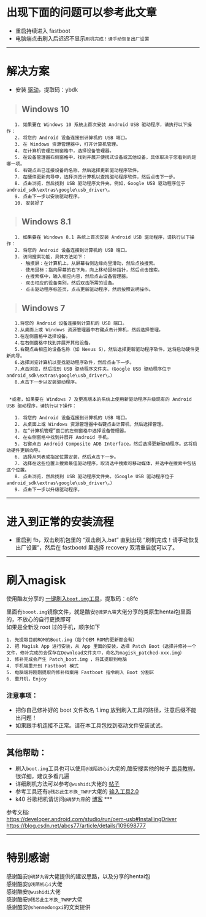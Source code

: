# 出现下面的问题可以参考此文章
  - 重启持续进入 fastboot
  - 电脑端点击刷入后迟迟不显示`刷机完成！请手动恢复出厂设置`
***
# 解决方案
   - 安装 [驱动](https://pan.baidu.com/s/191DWjPZeuRBIlqkJxYAyVQ)，提取码：ybdk 
     
>## Windows 10

       1. 如果要在 Windows 10 系统上首次安装 Android USB 驱动程序，请执行以下操作：
       2. 将您的 Android 设备连接到计算机的 USB 端口。
       3. 在 Windows 资源管理器中，打开计算机管理。
       4. 在计算机管理左侧窗格中，选择设备管理器。
       5. 在设备管理器右侧窗格中，找到并展开便携式设备或其他设备，具体取决于您看到的是哪一项。
       6. 右键点击已连接设备的名称，然后选择更新驱动程序软件。
       7. 在硬件更新向导中，选择浏览计算机以查找驱动程序软件，然后点击下一步。
       8. 点击浏览，然后找到 USB 驱动程序文件夹。例如，Google USB 驱动程序位于 android_sdk\extras\google\usb_driver\。
       9. 点击下一步以安装驱动程序。
       10. 安装好了


>## Windows 8.1 

       1. 如果要在 Windows 8.1 系统上首次安装 Android USB 驱动程序，请执行以下操作：
       2. 将您的 Android 设备连接到计算机的 USB 端口。
       3. 访问搜索功能，具体方法如下：
         - 触摸屏：在计算机上，从屏幕右侧边缘向里滑动，然后点按搜索。
         - 使用鼠标：指向屏幕的右下角，向上移动鼠标指针，然后点击搜索。
         - 在搜索框中，输入相应内容，然后点击设备管理器。
         - 双击相应的设备类别，然后双击所需的设备。
         - 点击驱动程序标签页，点击更新驱动程序，然后按照说明操作。


>## Windows 7
       1.将您的 Android 设备连接到计算机的 USB 端口。
       2.从桌面上或 Windows 资源管理器中右键点击计算机，然后选择管理。
       3.在左侧窗格中选择设备。
       4.在右侧窗格中找到并展开其他设备。
       5.右键点击相应的设备名称（如 Nexus S），然后选择更新驱动程序软件。这将启动硬件更新向导。
       6.选择浏览计算机以查找驱动程序软件，然后点击下一步。
       7.点击浏览，然后找到 USB 驱动程序文件夹。（Google USB 驱动程序位于 android_sdk\extras\google\usb_driver\。）
       8.点击下一步以安装驱动程序。
     
     
     *或者，如果要在 Windows 7 及更高版本的系统上使用新驱动程序升级现有的 Android USB 驱动程序，请执行以下操作：

       1. 将您的 Android 设备连接到计算机的 USB 端口。
       2. 从桌面上或 Windows 资源管理器中右键点击计算机，然后选择管理。
       3. 在“计算机管理”窗口的左侧窗格中选择设备管理器。
       4. 在右侧窗格中找到并展开 Android 手机。
       5. 右键点击 Android Composite ADB Interface，然后选择更新驱动程序。这将启动硬件更新向导。
       6. 选择从列表或指定位置安装，然后点击下一步。
       7. 选择在这些位置上搜索最佳驱动程序，取消选中搜索可移动媒体，并选中在搜索中包括这个位置。
       8. 点击浏览，然后找到 USB 驱动程序文件夹。（Google USB 驱动程序位于 android_sdk\extras\google\usb_driver\。）
       9. 点击下一步以升级驱动程序。
***
# 进入到正常的安装流程
  - 重启到 fb，双击刷机包里的 “双击刷入.bat” 直到出现 “刷机完成！请手动恢复出厂设置”，然后在 fastbootd 里选择 recovery 双清重启就可以了。

***
# 刷入magisk

   使用酷友分享的 [一键刷入`boot.img`工具](https://pan.baidu.com/s/1drGiTLXGXwqNT9KAQml2Rw)，提取码：q8fe 
   
   里面有`booot.img`镜像文件，就是酷安`@魂梦九霄`大佬分享的类原生hentai包里面的，不放心的自行更换即可<br>
   如果是全新没 root 过的手机，顺序如下
   ```
   1. 先提取目前ROM的Boot.img（每个OEM ROM的更新都会有）
   2. 把 Magisk App 进行安装，从 App 里面的安装，选择 Patch Boot（选择并修补一个文件，修补完成的会保存在Download文件夹中，命名为magisk_patched-xxx.img）
   3. 修补完成会产生 Patch_boot.img ，将其提取到电脑
   4. 手机端重开到 Fastboot 模式
   5. 电脑端将刚刚提取的修补档案用 Fastboot 指令刷入 Boot 分割区
   6. 重开机，Enjoy
   ```
 ### 注意事项：<br>
 - 把你自己修补好的 boot 文件改名 1.img 放到刷入工具的路径，注意后缀不能出问题！<br>
 - 如果跟手机连接不正常。请在本工具包找到驱动文件安装试试。
 
***
## 其他帮助：
- 刷入`boot.img`工具也可以使用`@浅陌初心i`大佬的,酷安搜索他的帖子 [面具教程](https://www.coolapk.com/feed/26100021?shareKey=ZTUyNzZlOWVjZDJiNjA4MDNjZDU~&shareUid=2840059&shareFrom=com.coolapk.market_11.1.2)。很详细，建议多看几遍
- 详细刷机方法可以参考`@wushidi`大佬的 [帖子](https://www.coolapk.com/feed/17697847?shareKey=Y2MwMjU2MTA2ZTc4NjA4MDNiZTM~&shareUid=2840059&shareFrom=com.coolapk.market_11.1.2)
- 参考工具还有`@残芯此生不换_TWRP`大佬的 [输入工具2.0](https://chuxin86.lanzous.com/i0KpInnxgvg)
- k40 谷歌相机请访问`@魂梦九霄`的 [博客](https://blog.lcon.wang/index.php/archives/102.html)
***<br>

参考文档:<br>
https://developer.android.com/studio/run/oem-usb#InstallingDriver<br>https://blog.csdn.net/abcs77/article/details/109698777<br>
***
# 特别感谢
感谢酷安`@魂梦九霄`大佬提供的建议思路，以及分享的hentai包<br>
感谢酷安`@浅陌初心i`大佬<br>
感谢酷安`@wushidi`大佬<br>
感谢酷安`@残芯此生不换_TWRP`大佬<br>
感谢酷安`@shenmedongxi`的文案提供
       
        
        
        
